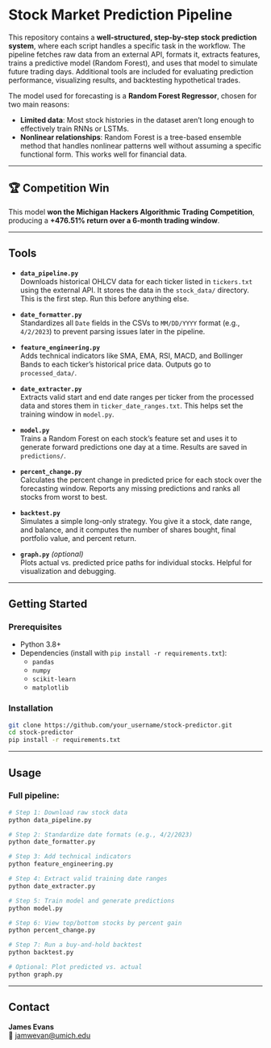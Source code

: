 # Stock Market Prediction Pipeline

This repository contains a **well-structured, step-by-step stock prediction system**, where each script handles a specific task in the workflow. The pipeline fetches raw data from an external API, formats it, extracts features, trains a predictive model (Random Forest), and uses that model to simulate future trading days. Additional tools are included for evaluating prediction performance, visualizing results, and backtesting hypothetical trades.

The model used for forecasting is a **Random Forest Regressor**, chosen for two main reasons:

- **Limited data**: Most stock histories in the dataset aren’t long enough to effectively train RNNs or LSTMs.  
- **Nonlinear relationships**: Random Forest is a tree-based ensemble method that handles nonlinear patterns well without assuming a specific functional form. This works well for financial data.

---

## 🏆 Competition Win

This model **won the Michigan Hackers Algorithmic Trading Competition**, producing a **+476.51% return over a 6-month trading window**.

---

## Tools

- **`data_pipeline.py`**  
  Downloads historical OHLCV data for each ticker listed in `tickers.txt` using the external API. It stores the data in the `stock_data/` directory. This is the first step. Run this before anything else.

- **`date_formatter.py`**  
  Standardizes all `Date` fields in the CSVs to `MM/DD/YYYY` format (e.g., `4/2/2023`) to prevent parsing issues later in the pipeline.

- **`feature_engineering.py`**  
  Adds technical indicators like SMA, EMA, RSI, MACD, and Bollinger Bands to each ticker’s historical price data. Outputs go to `processed_data/`.

- **`date_extracter.py`**  
  Extracts valid start and end date ranges per ticker from the processed data and stores them in `ticker_date_ranges.txt`. This helps set the training window in `model.py`.

- **`model.py`**  
  Trains a Random Forest on each stock’s feature set and uses it to generate forward predictions one day at a time. Results are saved in `predictions/`.

- **`percent_change.py`**  
  Calculates the percent change in predicted price for each stock over the forecasting window. Reports any missing predictions and ranks all stocks from worst to best.

- **`backtest.py`**  
  Simulates a simple long-only strategy. You give it a stock, date range, and balance, and it computes the number of shares bought, final portfolio value, and percent return.

- **`graph.py`** *(optional)*  
  Plots actual vs. predicted price paths for individual stocks. Helpful for visualization and debugging.

---

## Getting Started

### Prerequisites

- Python 3.8+
- Dependencies (install with `pip install -r requirements.txt`):
  - `pandas`
  - `numpy`
  - `scikit-learn`
  - `matplotlib`

### Installation

```bash
git clone https://github.com/your_username/stock-predictor.git
cd stock-predictor
pip install -r requirements.txt
```

---

## Usage

### Full pipeline:

```bash
# Step 1: Download raw stock data
python data_pipeline.py

# Step 2: Standardize date formats (e.g., 4/2/2023)
python date_formatter.py

# Step 3: Add technical indicators
python feature_engineering.py

# Step 4: Extract valid training date ranges
python date_extracter.py

# Step 5: Train model and generate predictions
python model.py

# Step 6: View top/bottom stocks by percent gain
python percent_change.py

# Step 7: Run a buy-and-hold backtest
python backtest.py

# Optional: Plot predicted vs. actual
python graph.py
```

---

## Contact

**James Evans**  
📧 jamwevan@umich.edu
